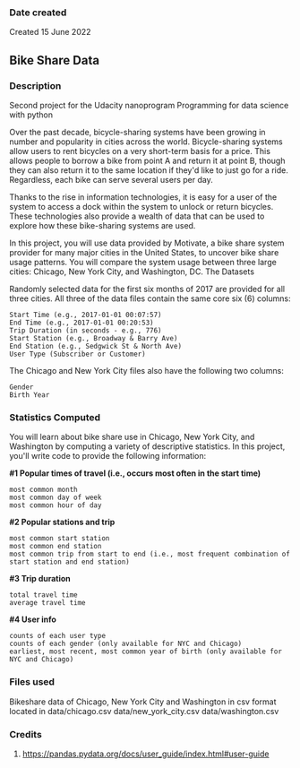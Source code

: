 ### Date created
Created 15 June 2022

## Bike Share Data

### Description

Second project for the Udacity nanoprogram Programming for data science with python

Over the past decade, bicycle-sharing systems have been growing in number and popularity in cities across the world. Bicycle-sharing systems allow users to rent bicycles on a very short-term basis for a price. This allows people to borrow a bike from point A and return it at point B, though they can also return it to the same location if they'd like to just go for a ride. Regardless, each bike can serve several users per day.

Thanks to the rise in information technologies, it is easy for a user of the system to access a dock within the system to unlock or return bicycles. These technologies also provide a wealth of data that can be used to explore how these bike-sharing systems are used.

In this project, you will use data provided by Motivate, a bike share system provider for many major cities in the United States, to uncover bike share usage patterns. You will compare the system usage between three large cities: Chicago, New York City, and Washington, DC.
The Datasets

Randomly selected data for the first six months of 2017 are provided for all three cities. All three of the data files contain the same core six (6) columns:

    Start Time (e.g., 2017-01-01 00:07:57)
    End Time (e.g., 2017-01-01 00:20:53)
    Trip Duration (in seconds - e.g., 776)
    Start Station (e.g., Broadway & Barry Ave)
    End Station (e.g., Sedgwick St & North Ave)
    User Type (Subscriber or Customer)

The Chicago and New York City files also have the following two columns:

    Gender
    Birth Year

### Statistics Computed

You will learn about bike share use in Chicago, New York City, and Washington by computing a variety of descriptive statistics. In this project, you'll write code to provide the following information:

**#1 Popular times of travel (i.e., occurs most often in the start time)**

    most common month
    most common day of week
    most common hour of day

**#2 Popular stations and trip**

    most common start station
    most common end station
    most common trip from start to end (i.e., most frequent combination of start station and end station)

**#3 Trip duration**

    total travel time
    average travel time

**#4 User info**

    counts of each user type
    counts of each gender (only available for NYC and Chicago)
    earliest, most recent, most common year of birth (only available for NYC and Chicago)

### Files used
Bikeshare data of Chicago, New York City and Washington in csv format located in
data/chicago.csv
data/new_york_city.csv
data/washington.csv

### Credits
1. https://pandas.pydata.org/docs/user_guide/index.html#user-guide

